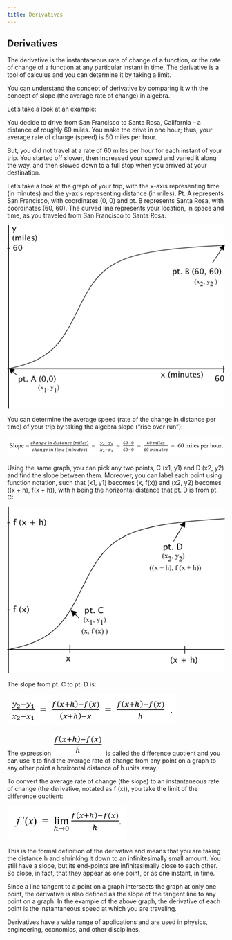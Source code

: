 ```yaml
---
title: Derivatives
---
```


## Derivatives

The derivative is the instantaneous rate of change of a function, or the rate of change of a function at any particular instant in time. The derivative is a tool of calculus and you can determine it by taking a limit. 

You can understand the concept of derivative by comparing it with the concept of slope (the average rate of change) in algebra. 

Let’s take a look at an example:

You decide to drive from San Francisco to Santa Rosa, California – a distance of roughly 60 miles. You make the drive in one hour; thus, your average rate of change (speed) is 60 miles per hour.

But, you did not travel at a rate of 60 miles per hour for each instant of your trip. You started off slower, then increased your speed and varied it along the way, and then slowed down to a full stop when you arrived at your destination.

Let’s take a look at the graph of your trip, with the x-axis representing time (in minutes) and the y-axis representing distance (in miles). Pt. A represents San Francisco, with coordinates (0, 0) and pt. B represents Santa Rosa, with coordinates (60, 60). The curved line represents your location, in space and time, as you traveled from San Francisco to Santa Rosa.

![image](https://github.com/MarkMikow/MyFiles/blob/master/img1.png?raw=true)

You can determine the average speed (rate of the change in distance per time) of your trip by taking the algebra slope (“rise over run”):

![image](https://github.com/MarkMikow/MyFiles/blob/master/img2.png?raw=true)

Using the same graph, you can pick any two points, C (x1, y1) and D (x2, y2) and find the slope between them. Moreover, you can label each point using function notation, such that (x1, y1) becomes (x, f(x)) and (x2, y2) becomes ((x + h), f(x + h)), with h being the horizontal distance that pt. D is from pt. C:

![image](https://github.com/MarkMikow/MyFiles/blob/master/img3.png?raw=true)



The slope from pt. C to pt. D is: 

![image](https://github.com/MarkMikow/MyFiles/blob/master/img4.png?raw=true)

The expression ![image](https://github.com/MarkMikow/MyFiles/blob/master/img5.png?raw=true) is called the difference quotient and you can use it to find the average rate of change from any point on a graph to any other point a horizontal distance of h units away.

To convert the average rate of change (the slope) to an instantaneous rate of change (the derivative, notated as f (x)), you take the limit of the difference quotient:

![image](https://github.com/MarkMikow/MyFiles/blob/master/img6.png?raw=true)

This is the formal definition of the derivative and means that you are taking the distance h and shrinking it down to an infinitesimally small amount. You still have a slope, but its end-points are infinitesimally close to each other. So close, in fact, that they appear as one point, or as one instant, in time. 

Since a line tangent to a point on a graph intersects the graph at only one point, the derivative is also defined as the slope of the tangent line to any point on a graph. In the example of the above graph, the derivative of each point is the instantaneous speed at which you are traveling.

Derivatives have a wide range of applications and are used in physics, engineering, economics, and other disciplines. 
